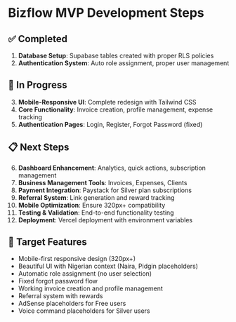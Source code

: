 
# Bizflow MVP Development Steps

## ✅ Completed
1. **Database Setup**: Supabase tables created with proper RLS policies
2. **Authentication System**: Auto role assignment, proper user management

## 🔄 In Progress
3. **Mobile-Responsive UI**: Complete redesign with Tailwind CSS
4. **Core Functionality**: Invoice creation, profile management, expense tracking
5. **Authentication Pages**: Login, Register, Forgot Password (fixed)

## 📋 Next Steps
6. **Dashboard Enhancement**: Analytics, quick actions, subscription management
7. **Business Management Tools**: Invoices, Expenses, Clients
8. **Payment Integration**: Paystack for Silver plan subscriptions
9. **Referral System**: Link generation and reward tracking
10. **Mobile Optimization**: Ensure 320px+ compatibility
11. **Testing & Validation**: End-to-end functionality testing
12. **Deployment**: Vercel deployment with environment variables

## 🎯 Target Features
- Mobile-first responsive design (320px+)
- Beautiful UI with Nigerian context (Naira, Pidgin placeholders)
- Automatic role assignment (no user selection)
- Fixed forgot password flow
- Working invoice creation and profile management
- Referral system with rewards
- AdSense placeholders for Free users
- Voice command placeholders for Silver users
